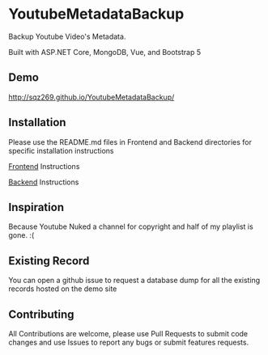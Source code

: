 # YoutubeMetadataBackup
Backup Youtube Video's Metadata. 

Built with ASP.NET Core, MongoDB, Vue, and Bootstrap 5

## Demo
http://sqz269.github.io/YoutubeMetadataBackup/

## Installation
Please use the README.md files in Frontend and Backend directories for specific installation instructions

[Frontend](youtube-metadata-backup-frontend/README.md) Instructions
 
[Backend](YoutubeMetadataBackup-backend/README.md) Instructions

## Inspiration
Because Youtube Nuked a channel for copyright and half of my playlist is gone. :(

## Existing Record
You can open a github issue to request a database dump for all the existing records hosted on the demo site

## Contributing
All Contributions are welcome, please use Pull Requests to submit code changes and use Issues to report any bugs or submit features requests.
